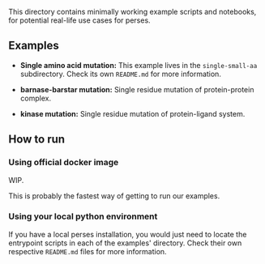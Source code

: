 This directory contains minimally working example scripts and notebooks, for potential real-life use cases for perses.

## Examples

* **Single amino acid mutation:** This example lives in the `single-small-aa` subdirectory. Check its own `README.md` for more information.

* **barnase-barstar mutation:** Single residue mutation of protein-protein complex.

* **kinase mutation:** Single residue mutation of protein-ligand system.

## How to run

### Using official docker image

WIP.

This is probably the fastest way of getting to run our examples.

### Using your local python environment

If you have a local perses installation, you would just need to locate the entrypoint scripts in each of the examples' 
directory. Check their own respective `README.md` files for more information.